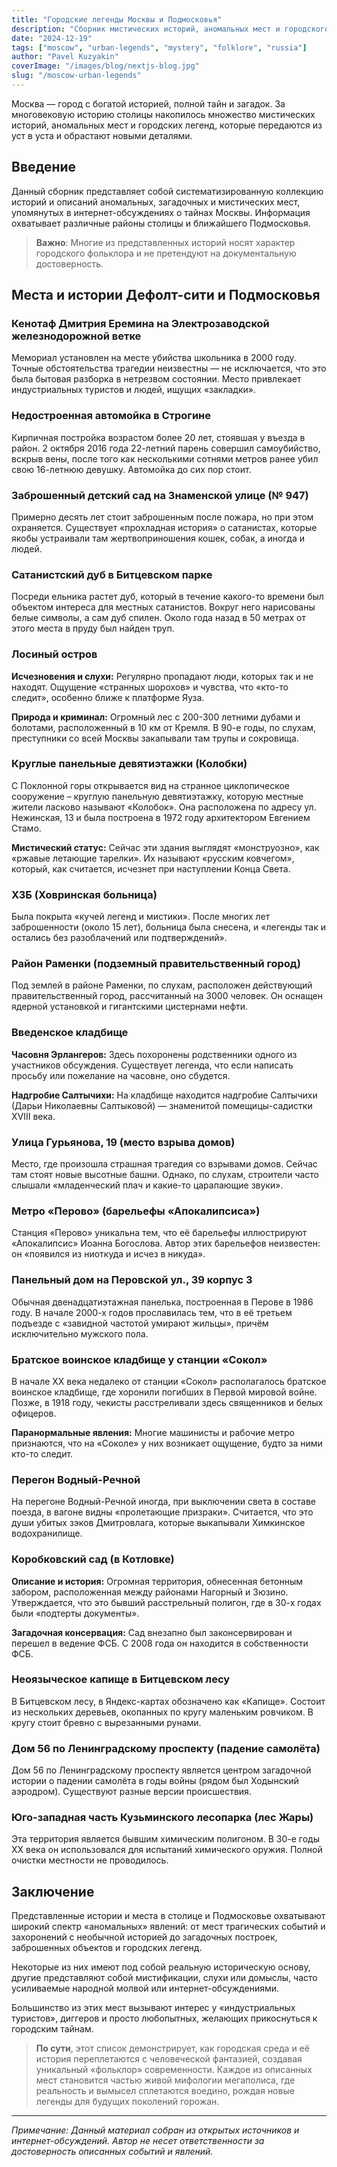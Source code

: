 ```yaml
---
title: "Городские легенды Москвы и Подмосковья"
description: "Сборник мистических историй, аномальных мест и городского фольклора столицы"
date: "2024-12-19"
tags: ["moscow", "urban-legends", "mystery", "folklore", "russia"]
author: "Pavel Kuzyakin"
coverImage: "/images/blog/nextjs-blog.jpg"
slug: "/moscow-urban-legends"
---
```


Москва — город с богатой историей, полной тайн и загадок. За многовековую историю столицы накопилось множество мистических историй, аномальных мест и городских легенд, которые передаются из уст в уста и обрастают новыми деталями.

## Введение

Данный сборник представляет собой систематизированную коллекцию историй и описаний аномальных, загадочных и мистических мест, упомянутых в интернет-обсуждениях о тайнах Москвы. Информация охватывает различные районы столицы и ближайшего Подмосковья.

> **Важно**: Многие из представленных историй носят характер городского фольклора и не претендуют на документальную достоверность.

## Места и истории Дефолт-сити и Подмосковья

### Кенотаф Дмитрия Еремина на Электрозаводской железнодорожной ветке

Мемориал установлен на месте убийства школьника в 2000 году. Точные обстоятельства трагедии неизвестны — не исключается, что это была бытовая разборка в нетрезвом состоянии. Место привлекает индустриальных туристов и людей, ищущих «закладки».

### Недостроенная автомойка в Строгине

Кирпичная постройка возрастом более 20 лет, стоявшая у въезда в район. 2 октября 2016 года 22-летний парень совершил самоубийство, вскрыв вены, после того как несколькими сотнями метров ранее убил свою 16-летнюю девушку. Автомойка до сих пор стоит.

### Заброшенный детский сад на Знаменской улице (№ 947)

Примерно десять лет стоит заброшенным после пожара, но при этом охраняется. Существует «прохладная история» о сатанистах, которые якобы устраивали там жертвоприношения кошек, собак, а иногда и людей.

### Сатанистский дуб в Битцевском парке

Посреди ельника растет дуб, который в течение какого-то времени был объектом интереса для местных сатанистов. Вокруг него нарисованы белые символы, а сам дуб спилен. Около года назад в 50 метрах от этого места в пруду был найден труп.

### Лосиный остров

**Исчезновения и слухи:** Регулярно пропадают люди, которых так и не находят. Ощущение «странных шорохов» и чувства, что «кто-то следит», особенно ближе к платформе Яуза.

**Природа и криминал:** Огромный лес с 200-300 летними дубами и болотами, расположенный в 10 км от Кремля. В 90-е годы, по слухам, преступники со всей Москвы закапывали там трупы и сокровища.

### Круглые панельные девятиэтажки (Колобки)

С Поклонной горы открывается вид на странное циклопическое сооружение – круглую панельную девятиэтажку, которую местные жители ласково называют «Колобок». Она расположена по адресу ул. Нежинская, 13 и была построена в 1972 году архитектором Евгением Стамо.

**Мистический статус:** Сейчас эти здания выглядят «монструозно», как «ржавые летающие тарелки». Их называют «русским ковчегом», который, как считается, исчезнет при наступлении Конца Света.

### ХЗБ (Ховринская больница)

Была покрыта «кучей легенд и мистики». После многих лет заброшенности (около 15 лет), больница была снесена, и «легенды так и остались без разоблачений или подтверждений».

### Район Раменки (подземный правительственный город)

Под землей в районе Раменки, по слухам, расположен действующий правительственный город, рассчитанный на 3000 человек. Он оснащен ядерной установкой и гигантскими цистернами нефти.

### Введенское кладбище

**Часовня Эрлангеров:** Здесь похоронены родственники одного из участников обсуждения. Существует легенда, что если написать просьбу или пожелание на часовне, оно сбудется.

**Надгробие Салтычихи:** На кладбище находится надгробие Салтычихи (Дарьи Николаевны Салтыковой) — знаменитой помещицы-садистки XVIII века.

### Улица Гурьянова, 19 (место взрыва домов)

Место, где произошла страшная трагедия со взрывами домов. Сейчас там стоят новые высотные башни. Однако, по слухам, строители часто слышали «младенческий плач и какие-то царапающие звуки».

### Метро «Перово» (барельефы «Апокалипсиса»)

Станция «Перово» уникальна тем, что её барельефы иллюстрируют «Апокалипсис» Иоанна Богослова. Автор этих барельефов неизвестен: он «появился из ниоткуда и исчез в никуда».

### Панельный дом на Перовской ул., 39 корпус 3

Обычная двенадцатиэтажная панелька, построенная в Перове в 1986 году. В начале 2000-х годов прославилась тем, что в её третьем подъезде с «завидной частотой умирают жильцы», причём исключительно мужского пола.

### Братское воинское кладбище у станции «Сокол»

В начале XX века недалеко от станции «Сокол» располагалось братское воинское кладбище, где хоронили погибших в Первой мировой войне. Позже, в 1918 году, чекисты расстреливали здесь священников и белых офицеров.

**Паранормальные явления:** Многие машинисты и рабочие метро признаются, что на «Соколе» у них возникает ощущение, будто за ними кто-то следит.

### Перегон Водный-Речной

На перегоне Водный-Речной иногда, при выключении света в составе поезда, в вагоне видны «пролетающие призраки». Считается, что это души убитых зэков Дмитровлага, которые выкапывали Химкинское водохранилище.

### Коробковский сад (в Котловке)

**Описание и история:** Огромная территория, обнесенная бетонным забором, расположенная между районами Нагорный и Зюзино. Утверждается, что это бывший расстрельный полигон, где в 30-х годах были «подтерты документы».

**Загадочная консервация:** Сад внезапно был законсервирован и перешел в ведение ФСБ. С 2008 года он находится в собственности ФСБ.

### Неоязыческое капище в Битцевском лесу

В Битцевском лесу, в Яндекс-картах обозначено как «Капище». Состоит из нескольких деревьев, окопанных по кругу маленьким ровчиком. В кругу стоит бревно с вырезанными рунами.

### Дом 56 по Ленинградскому проспекту (падение самолёта)

Дом 56 по Ленинградскому проспекту является центром загадочной истории о падении самолёта в годы войны (рядом был Ходынский аэродром). Существуют разные версии происшествия.

### Юго-западная часть Кузьминского лесопарка (лес Жары)

Эта территория является бывшим химическим полигоном. В 30-е годы XX века он использовался для испытаний химического оружия. Полной очистки местности не проводилось.

## Заключение

Представленные истории и места в столице и Подмосковье охватывают широкий спектр «аномальных» явлений: от мест трагических событий и захоронений с необычной историей до загадочных построек, заброшенных объектов и городских легенд.

Некоторые из них имеют под собой реальную историческую основу, другие представляют собой мистификации, слухи или домыслы, часто усиливаемые народной молвой или интернет-обсуждениями.

Большинство из этих мест вызывают интерес у «индустриальных туристов», диггеров и просто любопытных, желающих прикоснуться к городским тайнам.

> **По сути**, этот список демонстрирует, как городская среда и её история переплетаются с человеческой фантазией, создавая уникальный «фольклор» современности. Каждое из описанных мест становится частью живой мифологии мегаполиса, где реальность и вымысел сплетаются воедино, рождая новые легенды для будущих поколений горожан.

---

*Примечание: Данный материал собран из открытых источников и интернет-обсуждений. Автор не несет ответственности за достоверность описанных событий и явлений.*

